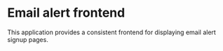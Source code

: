 # Email alert frontend

This application provides a consistent frontend for displaying email alert
signup pages.
